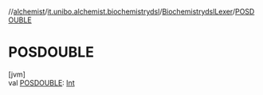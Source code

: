 //[alchemist](../../../index.md)/[it.unibo.alchemist.biochemistrydsl](../index.md)/[BiochemistrydslLexer](index.md)/[POSDOUBLE](-p-o-s-d-o-u-b-l-e.md)

# POSDOUBLE

[jvm]\
val [POSDOUBLE](-p-o-s-d-o-u-b-l-e.md): [Int](https://kotlinlang.org/api/latest/jvm/stdlib/kotlin/-int/index.html)
